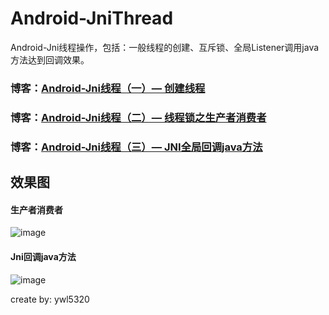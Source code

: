 # Android-JniThread
Android-Jni线程操作，包括：一般线程的创建、互斥锁、全局Listener调用java方法达到回调效果。
### 博客：[Android-Jni线程（一）— 创建线程](http://blog.csdn.net/ywl5320/article/details/78682479)
### 博客：[Android-Jni线程（二）— 线程锁之生产者消费者](http://blog.csdn.net/ywl5320/article/details/78685793)
### 博客：[Android-Jni线程（三）— JNI全局回调java方法](http://blog.csdn.net/ywl5320/article/details/78739211)

## 效果图
#### 生产者消费者
![image](https://github.com/wanliyang1990/Android-JniThread/blob/master/imgs/thread2.gif)<br/>
#### Jni回调java方法
![image](https://github.com/wanliyang1990/Android-JniThread/blob/master/imgs/thread3.gif)<br/>

create by: ywl5320

